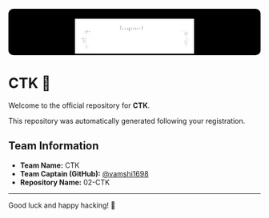 <p align="center" style="background: rgba(0,0,0,0.6); background-color:black;border-radius: 10px; padding: 20px; padding-bottom: 0;">
  <img 
    src="https://github.com/NCJ-Hackademia/Assets/blob/main/Hackademia-Logo%20(1).png?raw=true" 
    alt="Hackademia Logo" 
    height="70"
  >
</p>

# CTK 🚀

Welcome to the official repository for **CTK**.

This repository was automatically generated following your registration.

## Team Information

- **Team Name:** CTK
- **Team Captain (GitHub):** [@vamshi1698](https://github.com/vamshi1698)
- **Repository Name:** 02-CTK

---

Good luck and happy hacking! 🎉
